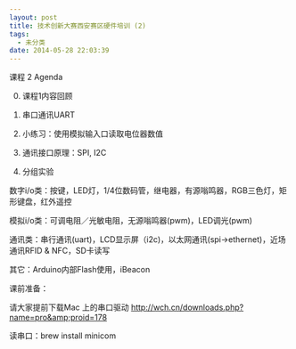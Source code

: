 ```yaml
---
layout: post
title: 技术创新大赛西安赛区硬件培训 (2)
tags:
  - 未分类
date: 2014-05-28 22:03:39
---
```


课程 2 Agenda

0. 课程1内容回顾

1. 串口通讯UART

2. 小练习：使用模拟输入口读取电位器数值

3. 通讯接口原理：SPI, I2C

4. 分组实验

数字i/o类：按键，LED灯，1/4位数码管，继电器，有源嗡鸣器，RGB三色灯，矩形键盘，红外遥控

模拟i/o类：可调电阻／光敏电阻，无源嗡鸣器(pwm)，LED调光(pwm)

通讯类：串行通讯(uart)，LCD显示屏（i2c)，以太网通讯(spi->ethernet)，近场通讯RFID &amp; NFC，SD卡读写

其它：Arduino内部Flash使用，iBeacon

课前准备：

请大家提前下载Mac 上的串口驱动 http://wch.cn/downloads.php?name=pro&amp;proid=178

读串口：brew install minicom